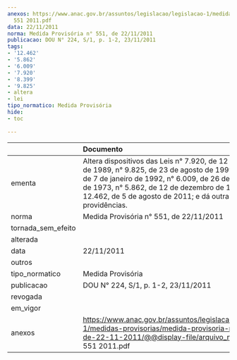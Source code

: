```yaml
---
anexos: https://www.anac.gov.br/assuntos/legislacao/legislacao-1/medidas-provisorias/medida-provisoria-ndeg-551-de-22-11-2011/@@display-file/arquivo_norma/MPV
  551 2011.pdf
data: 22/11/2011
norma: Medida Provisória n° 551, de 22/11/2011
publicacao: DOU N° 224, S/1, p. 1-2, 23/11/2011
tags:
- '12.462'
- '5.862'
- '6.009'
- '7.920'
- '8.399'
- '9.825'
- altera
- lei
tipo_normatico: Medida Provisória
hide: 
- toc 
 
---
```


|                    | Documento                                                                                                                                                                                                                                                                      |
|:-------------------|:-------------------------------------------------------------------------------------------------------------------------------------------------------------------------------------------------------------------------------------------------------------------------------|
| ementa             | Altera dispositivos das Leis n° 7.920, de 12 de dezembro de 1989, n° 9.825, de 23 de agosto de 1999, n° 8.399, de 7 de janeiro de 1992, n° 6.009, de 26 de dezembro de 1973, n° 5.862, de 12 de dezembro de 1972, n° 12.462, de 5 de agosto de 2011; e dá outras providências. |
| norma              | Medida Provisória n° 551, de 22/11/2011                                                                                                                                                                                                                                        |
| tornada_sem_efeito |                                                                                                                                                                                                                                                                                |
| alterada           |                                                                                                                                                                                                                                                                                |
| data               | 22/11/2011                                                                                                                                                                                                                                                                     |
| outros             |                                                                                                                                                                                                                                                                                |
| tipo_normatico     | Medida Provisória                                                                                                                                                                                                                                                              |
| publicacao         | DOU N° 224, S/1, p. 1-2, 23/11/2011                                                                                                                                                                                                                                            |
| revogada           |                                                                                                                                                                                                                                                                                |
| em_vigor           |                                                                                                                                                                                                                                                                                |
| anexos             | https://www.anac.gov.br/assuntos/legislacao/legislacao-1/medidas-provisorias/medida-provisoria-ndeg-551-de-22-11-2011/@@display-file/arquivo_norma/MPV 551 2011.pdf                                                                                                            |